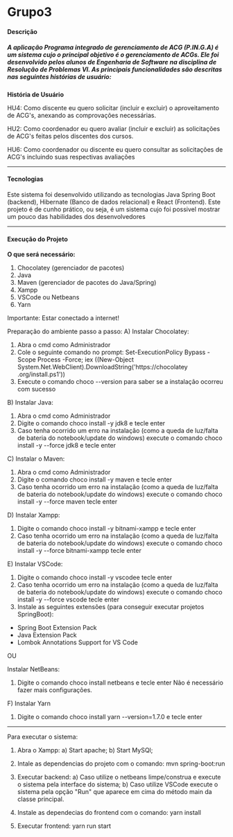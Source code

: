 # Grupo3
#### Descrição
##### A aplicação  Programa integrado de gerenciamento de ACG (P.IN.G.A) é um sistema cujo o principal objetivo é o gerenciamento de ACGs. Ele foi desenvolvido pelos alunos de Engenharia de Software na disciplina de Resolução de Problemas VI. As principais funcionalidades são descritas nas seguintes histórias de usuário:

**História de Usuário**

HU4: Como discente eu quero solicitar (incluir e excluir) o aproveitamento de ACG's, anexando as comprovações necessárias.

HU2: Como coordenador eu quero avaliar (incluir e excluir) as solicitações de ACG's feitas pelos discentes dos cursos.

HU6: Como coordenador ou discente eu quero consultar as solicitações de ACG's incluindo suas respectivas avaliações


---
#### Tecnologias
Este sistema foi desenvolvido utilizando as tecnologias Java Spring Boot (backend), Hibernate (Banco de dados relacional) e React (Frontend). Este projeto é de cunho prático, ou seja, é um sistema cujo foi possivel mostrar um pouco das habilidades dos desenvolvedores


---
#### Execução do Projeto
**O que será necessário:**
1. Chocolatey (gerenciador de pacotes)
2. Java
3. Maven (gerenciador de pacotes do Java/Spring)
4. Xampp
5. VSCode ou Netbeans
6. Yarn

Importante: Estar conectado a internet!

Preparação do ambiente passo a passo:
A) Instalar Chocolatey:
1. Abra o cmd como Administrador
2. Cole o seguinte comando no prompt:
Set-ExecutionPolicy Bypass -Scope Process -Force; iex
((New-Object
System.Net.WebClient).DownloadString('https://chocolatey
.org/install.ps1'))
3. Execute o comando choco --version para saber se a instalação ocorreu
com sucesso

B) Instalar Java:
1. Abra o cmd como Administrador
2. Digite o comando choco install -y jdk8 e tecle enter
3. Caso tenha ocorrido um erro na instalação (como a queda de luz/falta de
bateria do notebook/update do windows) execute o comando choco
install -y --force jdk8 e tecle enter

C) Instalar o Maven:
1. Abra o cmd como Administrador
2. Digite o comando choco install -y maven e tecle enter
3. Caso tenha ocorrido um erro na instalação (como a queda de luz/falta
de bateria do notebook/update do windows) execute o comando choco
install -y --force maven tecle enter

D) Instalar Xampp:
1. Digite o comando choco install -y bitnami-xampp e tecle
enter
2. Caso tenha ocorrido um erro na instalação (como a queda de
luz/falta de bateria do notebook/update do windows) execute o
comando choco install -y --force bitnami-xampp tecle
enter

E) Instalar VSCode:
1. Digite o comando choco install -y vscodee tecle enter
2. Caso tenha ocorrido um erro na instalação (como a queda de
luz/falta de bateria do notebook/update do windows) execute o
comando choco install -y --force vscode tecle enter
3. Instale as seguintes extensões (para conseguir
executar projetos SpringBoot):
- Spring Boot Extension Pack
- Java Extension Pack
- Lombok Annotations Support for VS Code

OU

Instalar NetBeans:
1. Digite o comando choco install netbeans e tecle enter
Não é necessário fazer mais configurações.

F) Instalar Yarn
1. Digite o comando choco install yarn --version=1.7.0 e tecle enter

------------------------------------------------------------------------------------

Para executar o sistema:
1. Abra o Xampp:
a) Start apache;
b) Start MySQl;

2. Intale as dependencias do projeto com o comando: mvn spring-boot:run

3. Executar backend:
a) Caso utilize o netbeans limpe/construa e execute o sistema pela interface do sistema;
b) Caso utilize VSCode execute o sistema pela opção "Run" que aparece em cima do método main da classe principal.

4. Instale as dependecias do frontend com o comando: yarn install

5. Executar frontend: yarn run start
